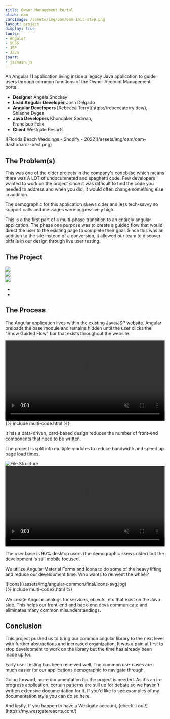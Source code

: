 ```yaml
---
title: Owner Management Portal
alias: oam
cardImage: /assets/img/oam/oam-init-step.png
layout: project
display: true
tools:
- Angular
- SCSS
- JSP
- Java
jsarr:
- js/main.js
---
```


<section class="project-section project-section--intro">
	<div class="project-section__inner">
		<div class="project-section__intro-text">
			<p class="project-section__summary">An Angular 11 application living inside a legacy Java application to guide users through common functions of the Owner Account Management portal.</p>
		</div>
		<ul class="flex-row__column project-section__team">
			<li class="project-section__team-member">
				<strong>Designer</strong>
				<span>Angela Shockey</span>
			</li>
			<li class="project-section__team-member">
				<strong>Lead Angular Developer</strong>
				<span>Josh Delgado</span>
			</li>
			<li class="project-section__team-member">
				<strong>Angular Developers</strong>
				<span markdown="1">[Rebecca Terry](https://rebeccaterry.dev/),<br>Shianne Dyges</span>
			</li>
			<li class="project-section__team-member">
				<strong>Java Developers</strong>
				<span>Khondaker Sadman,<br>Francisco Felix</span>
			</li>
			<li class="project-section__team-member">
				<strong>Client</strong>
				<span>Westgate Resorts</span>
			</li>
		</ul>
		<span class="project-section__img project-section__img--intro">
			<span markdown="1">![Florida Beach Weddings - Shopify - 2022](/assets/img/oam/oam-dashboard--best.png)</span>
		</span>
	</div>
</section>
<section class="project-section">
	<div class="project-section__inner">
		<h2 class="project-section__title">The Problem(s)</h2>
		<div class="project-section__copy-area">
			<p>This was one of the older projects in the company's codebase which means there was A LOT of undocumneted and spaghetti code. Few developers wanted to work on the project since it was difficult to find the code you needed to address and when you did, it would often change something else in addition.</p>
			<p>The demographic for this application skews older and less tech-savvy so support calls and messages were aggressively high.</p>
			<p>This is a the first part of a multi-phase transition to an entirely angular application. The phase one purpose was to create a guided flow that would direct the user to the existing page to complete their goal. Since this was an addition to the site instead of a conversion, it allowed our team to discover pitfalls in our design through live user testing.</p>
		</div>
	</div>
</section>
<section class="project-section">
	<div class="project-section__inner">
		<h2 class="project-section__title">The Project</h2>
		<div class="project-section__mockups project-section__mockups--oam">
			<div class="desktop js-mockup mockup--visible" data-slide="1">
				<div class="desktop__screen">
					<img src="/assets/img/oam/oam-desktop--best.png" />
				</div>
				<div class="desktop__stand"></div>
				<div class="desktop__base"></div>
			</div>
			<div class="tablet js-mockup" data-slide="2">
				<div class="tablet__screen">
					<img src="/assets/img/oam/oam-tablet--best2.png" />
					</div>
			</div>
			<div class="iphone js-mockup" data-slide="3">
				<div class="iphone__screen">
					<img src="/assets/img/oam/oam-mobile--best.png" />
				</div>
			</div>
		</div>
		<ul class="project-section__mockups-nav">
			<li class="project-section__mockups-nav-item js-slider-left"><i class="fa fa-chevron-left"></i></li>
			<li class="project-section__mockups-nav-item js-slider-right"><i class="fa fa-chevron-right"></i></li>
		</ul>
	</div>
</section>
<section class="project-section project-section--process">
	<div class="project-section__inner">
		<h2 class="project-section__title">The Process</h2>
		<div class="project-section__process-row">
			<div class="project-section__process-cell">
				<p>The Angular application lives within the existing Java/JSP website. Angular preloads the base module and remains hidden until the user clicks the "Show Guided Flow" bar that exists throughout the website.</p>
			</div>
			<div class="project-section__process-cell">
				<div class="desktop">
					<div class="desktop__screen">
						<video width="100%" autoplay muted loop playsinline>
							<source src="/assets/video/oam/oam-guided-flow-from-dash-loop.webm" type="video/webm">
							<source src="/assets/video/oam/oam-guided-flow-from-dash-loop.mp4" type="video/mp4">
							Your browser does not support the video tag.
						</video>
					</div>
					<div class="desktop__stand"></div>
					<div class="desktop__base"></div>
				</div>
			</div>
		</div>
		<div class="project-section__process-row">
			<div class="project-section__process-cell">
				{% include multi-code.html %}
			</div>
			<div class="project-section__process-cell">
				<p>It has a data-driven, card-based design reduces the number of front-end components that need to be written.</p>
			</div>
		</div>
		<div class="project-section__process-row">
			<div class="project-section__process-cell">
				<p>The project is split into multiple modules to reduce bandwidth and speed up page load times.</p>
			</div>
			<div class="project-section__process-cell">
				<span class="project-section__img project-section__img--max-width">
					<span>
						<img src="/assets/img/oam/file-structure.png" alt="File Structure">
					</span>
				</span>
			</div>
		</div>
		<div class="project-section__process-row">
			<div class="project-section__process-cell">
				<div class="iphone iphone--large">
					<div class="iphone__screen">
						<video width="100%" autoplay muted loop playsinline>
							<source src="/assets/video/oam/oam-mobile-guided-flow.webm" type="video/webm">
							<source src="/assets/video/oam/oam-mobile-guided-flow.mp4" type="video/mp4">
							Your browser does not support the video tag.
						</video>
					</div>
				</div>
			</div>
			<div class="project-section__process-cell">
				<p markdown="1">The user base is 90% desktop users (the demographic skews older) but the development is still mobile focused.</p>
			</div>
		</div>
		<div class="project-section__process-row">
			<div class="project-section__process-cell">
				<p>We utilize Angular Material Forms and Icons to do some of the heavy lifting and reduce our development time. Who wants to reinvent the wheel? </p>
			</div>
			<div class="project-section__process-cell">
				<span class="project-section__img">
					<span markdown="1">![Icons](/assets/img/angular-common/final/icons-svg.jpg)</span>
				</span>
			</div>
		</div>
		<div class="project-section__process-row">
			<div class="project-section__process-cell">
				{% include multi-code2.html %}
			</div>
			<div class="project-section__process-cell">
				<p>We create Angular analogs for services, objects, etc that exist on the Java side. This helps our front-end and back-end devs communicate and eliminates many common misunderstandings.</p>
			</div>
		</div>
	</div>
</section>
<section class="project-section">
	<div class="project-section__inner">
		<h2 class="project-section__title">Conclusion</h2>
		<div class="flex-row flex-row--container flex-row--justify-center">
			<div class="flex-row__column flex-row__column--8">
				<p>This project pushed us to bring our common angular library to the next level with further abstractions and increased organization. It was a pain at first to stop development to work on the library but the time has already been made up for.</p>
				<p>Early user testing has been received well. The common use-cases are much easier for our applications demographic to navigate through.</p>
				<p>Going forward, more documentation for the project is needed. As it's an in-progress application, certain patterns are still up for debate so we haven't written extensive documentation for it. If you'd like to see examples of my documentation style you can do so here.</p>
				<p markdown="1">And lastly, If you happen to have a Westgate account, [check it out!](https://my.westgateresorts.com/)</p>
			</div>
		</div>
	</div>
</section>